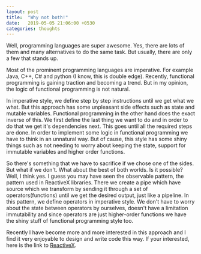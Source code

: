 ```yaml
---
layout: post
title:  "Why not both!"
date:   2019-05-05 21:06:00 +0530
categories: thoughts
---
```


Well, programming languages are super awesome. Yes, there are lots of them and many alternatives to do the same task. But usually, there are only a few that stands up.

Most of the prominent programming languages are imperative. For example Java, C++, C# and python (I know, this is double edge). Recently, functional programming is gaining traction and becoming a trend. But in my opinion, the logic of functional programming is not natural.

In imperative style, we define step by step instructions until we get what we what. But this approach has some unpleasant side effects such as state and mutable variables. Functional programming in the other hand does the exact inverse of this. We first define the last thing we want to do and in order to do that we get it's dependencies next. This goes until all the required steps are done. In order to implement some logic in functional programming we have to think in an unnatural way. But of cause, this style has some shiny things such as not needing to worry about keeping the state, support for immutable variables and higher order functions.

So there's something that we have to sacrifice if we chose one of the sides. But what if we don't. What about the best of both worlds. Is it possible? Well, I think yes. I guess you may have seen the observable pattern, the pattern used in ReactiveX libraries. There we create a pipe which have source which we transform by sending it through a set of operators(functions) until we get the desired output, just like a pipeline. In this pattern, we define operators in imperative style. We don't have to worry about the state between operators by ourselves, doesn't have a limitation immutability and since operators are just higher-order functions we have the shiny stuff of functional programming style too.

Recently I have become more and more interested in this approach and I find it very enjoyable to design and write code this way. If your interested, here is the link to [ReactiveX](http://reactivex.io/).